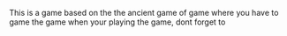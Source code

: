 This is a game based on the the ancient game of game where you have to game the game 
when your playing the game, dont forget to 
